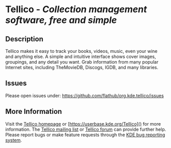 # Tellico - *Collection management software, free and simple*

## Description

Tellico makes it easy to track your books, videos, music, even your wine and
anything else. A simple and intuitive interface shows cover images, groupings,
and any detail you want. Grab information from many popular Internet sites,
including TheMovieDB, Discogs, IGDB, and many libraries.

## Issues

Please open issues under: https://github.com/flathub/org.kde.tellico/issues

## More Information

Visit the [Tellico homepage](https://tellico-project.org) or
[https://userbase.kde.org/Tellico]() for more information.
The [Tellico mailing list](mailto:tellico-users@kde.org) or
[Tellico forum](https://forum.kde.org/viewforum.php?f=200) can provide
further help. Please report bugs or make feature requests through the
[KDE bug reporting system](https://bugs.kde.org/buglist.cgi?query_format=specific&order=relevance+desc&bug_status=__all__&product=tellico).
